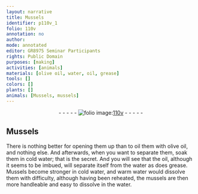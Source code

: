 ```yaml
---
layout: narrative
title: Mussels
identifier: p110v_1
folio: 110v
annotation: no
author:
mode: annotated
editor: GR8975 Seminar Participants
rights: Public Domain
purposes: [making]
activities: [animals]
materials: [olive oil, water, oil, grease]
tools: []
colors: []
plants: []
animals: [Mussels, mussels]
---
```


 <div class="folio" align="center">- - - - - <a href="http://gallica.bnf.fr/ark:/12148/btv1b10500001g/f226.image" target="_blank"><img src="https://cu-mkp.github.io/GR8975-edition/assets/photo-icon.png" alt="folio image: " style="display:inline-block; margin-bottom:-3px;"/>110v</a> - - - - - </div>  <span class="activity"></span> 

## <span class="animal">Mussels</span>

 
There is nothing better for opening them up than to oil them with <span class="material">olive oil</span>, and nothing else. And afterwards, when you want to separate them, soak them in cold <span class="material">water</span>; that is the secret. And you will see that the <span class="material">oil</span>, although it seems to be imbued, will separate itself from the <span class="material">water</span> as does <span class="material">grease</span>. <span class="animal">Mussels</span> become stronger in cold <span class="material">water</span>, and warm <span class="material">water</span> would dissolve them with difficulty, although having been reheated, the <span class="animal">mussels</span> are then more handleable and easy to dissolve in the <span class="material">water</span>.
 